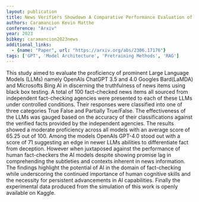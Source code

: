 ```yaml
---
layout: publication
title: News Verifiers Showdown A Comparative Performance Evaluation of ChatGPT 3.5 ChatGPT 4.0 Bing AI and Bard in News Fact-Checking
authors: Caramancion Kevin Matthe
conference: "Arxiv"
year: 2023
bibkey: caramancion2023news
additional_links:
  - {name: "Paper", url: "https://arxiv.org/abs/2306.17176"}
tags: ['GPT', 'Model Architecture', 'Pretraining Methods', 'RAG']
---
```

This study aimed to evaluate the proficiency of prominent Large Language Models (LLMs) namely OpenAIs ChatGPT 3.5 and 4.0 Googles Bard(LaMDA) and Microsofts Bing AI in discerning the truthfulness of news items using black box testing. A total of 100 fact-checked news items all sourced from independent fact-checking agencies were presented to each of these LLMs under controlled conditions. Their responses were classified into one of three categories True False and Partially True/False. The effectiveness of the LLMs was gauged based on the accuracy of their classifications against the verified facts provided by the independent agencies. The results showed a moderate proficiency across all models with an average score of 65.25 out of 100. Among the models OpenAIs GPT-4.0 stood out with a score of 71 suggesting an edge in newer LLMs abilities to differentiate fact from deception. However when juxtaposed against the performance of human fact-checkers the AI models despite showing promise lag in comprehending the subtleties and contexts inherent in news information. The findings highlight the potential of AI in the domain of fact-checking while underscoring the continued importance of human cognitive skills and the necessity for persistent advancements in AI capabilities. Finally the experimental data produced from the simulation of this work is openly available on Kaggle.
